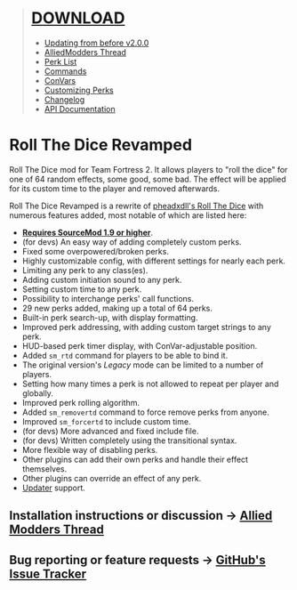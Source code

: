 > # [DOWNLOAD](https://github.com/Phil25/RTD/releases/latest)
> * [Updating from before v2.0.0](https://github.com/Phil25/RTD/wiki/updating-from-before-v2.0.0)
> * [AlliedModders Thread](https://forums.alliedmods.net/showthread.php?t=278579)
> * [Perk List](https://github.com/Phil25/RTD/wiki/perk-list)
> * [Commands](https://github.com/Phil25/RTD/wiki/commands)
> * [ConVars](https://github.com/Phil25/RTD/wiki/convars)
> * [Customizing Perks](https://github.com/Phil25/RTD/wiki/customizing-perks)
> * [Changelog](https://github.com/Phil25/RTD/wiki/changelog)
> * [API Documentation](https://github.com/Phil25/RTD/wiki/api-documentation)

# Roll The Dice Revamped

Roll The Dice mod for Team Fortress 2. It allows players to "roll the dice" for one of 64 random effects, some good, some bad. The effect will be applied for its custom time to the player and removed afterwards.

Roll The Dice Revamped is a rewrite of [pheadxdll's Roll The Dice](https://forums.alliedmods.net/showthread.php?p=666222) with numerous features added, most notable of which are listed here:
* **[Requires SourceMod 1.9 or higher](http://www.sourcemod.net/downloads.php?branch=stable)**.
* (for devs) An easy way of adding completely custom perks.
* Fixed some overpowered/broken perks.
* Highly customizable config, with different settings for nearly each perk.
* Limiting any perk to any class(es).
* Adding custom initiation sound to any perk.
* Setting custom time to any perk.
* Possibility to interchange perks' call functions.
* 29 new perks added, making up a total of 64 perks.
* Built-in perk search-up, with display formatting.
* Improved perk addressing, with adding custom target strings to any perk.
* HUD-based perk timer display, with ConVar-adjustable position.
* Added `sm_rtd` command for players to be able to bind it.
* The original version's _Legacy_ mode can be limited to a number of players.
* Setting how many times a perk is not allowed to repeat per player and globally.
* Improved perk rolling algorithm.
* Added `sm_removertd` command to force remove perks from anyone.
* Improved `sm_forcertd` to include custom time.
* (for devs) More advanced and fixed include file.
* (for devs) Written completely using the transitional syntax.
* More flexible way of disabling perks.
* Other plugins can add their own perks and handle their effect themselves.
* Other plugins can override an effect of any perk.
* [Updater](https://forums.alliedmods.net/showthread.php?t=169095) support.

## Installation instructions or discussion → [Allied Modders Thread](https://forums.alliedmods.net/showthread.php?t=278579)
## Bug reporting or feature requests → [GitHub's Issue Tracker](https://github.com/Phil25/RTD/issues)
